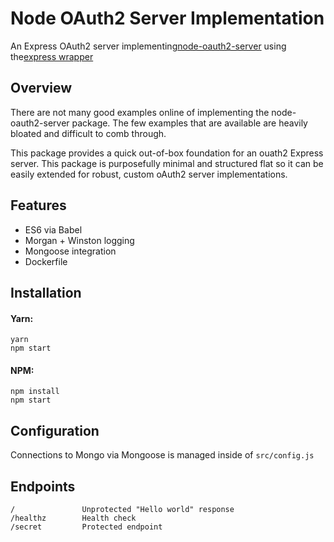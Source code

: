 # Node OAuth2 Server Implementation

An Express OAuth2 server implementing[node-oauth2-server](https://www.npmjs.com/package/node-oauth2-server)
using the[express wrapper](https://github.com/oauthjs/express-oauth-server)

## Overview

There are not many good examples online of implementing the node-oauth2-server package.  The few examples that are 
available are heavily bloated and difficult to comb through.

This package provides a quick out-of-box foundation for an ouath2 Express server. This package is purposefully minimal 
and structured flat so it can be easily extended for robust, custom oAuth2 server implementations.

## Features

* ES6 via Babel
* Morgan + Winston logging
* Mongoose integration
* Dockerfile

## Installation

#### Yarn:
```
yarn
npm start
```

#### NPM:
```
npm install
npm start
```

## Configuration

Connections to Mongo via Mongoose is managed inside of `src/config.js`

## Endpoints
```
/               Unprotected "Hello world" response
/healthz        Health check
/secret         Protected endpoint
```